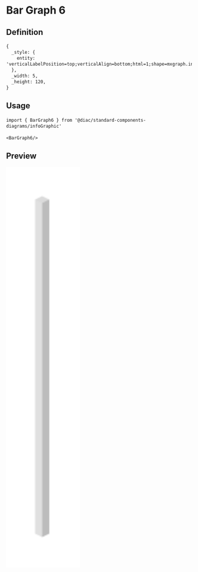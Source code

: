 # Bar Graph 6

## Definition

```
{
  _style: { 
    entity: 'verticalLabelPosition=top;verticalAlign=bottom;html=1;shape=mxgraph.infographic.shadedCube;isoAngle=15;fillColor=#CCCCCC;strokeColor=none;fontStyle=1;fontColor=#10739E;fontSize=12;shadow=0;align=left;opacity=70;',
  },
  _width: 5,
  _height: 120,
}
```

## Usage

```
import { BarGraph6 } from '@diac/standard-components-diagrams/infoGraphic'

<BarGraph6/>
```

## Preview

<img src="./bar-graph-6.png" width="200"/>

